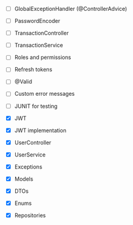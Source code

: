 - [ ] GlobalExceptionHandler (@ControllerAdvice)
- [ ] PasswordEncoder
- [ ] TransactionController
- [ ] TransactionService
- [ ] Roles and permissions
- [ ] Refresh tokens
- [ ] @Valid
- [ ] Custom error messages
- [ ] JUNIT for testing

- [x] JWT
- [x] JWT implementation
- [x] UserController
- [x] UserService
- [x] Exceptions
- [x] Models
- [x] DTOs
- [x] Enums
- [x] Repositories
